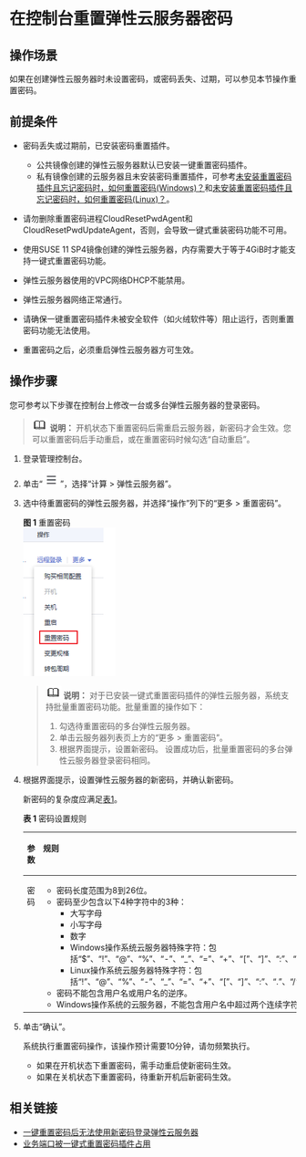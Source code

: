 # 在控制台重置弹性云服务器密码<a name="ZH-CN_TOPIC_0067909751"></a>

## 操作场景<a name="section3206181332219"></a>

如果在创建弹性云服务器时未设置密码，或密码丢失、过期，可以参见本节操作重置密码。

## 前提条件<a name="section5783892893444"></a>

-   密码丢失或过期前，已安装密码重置插件。
    -   公共镜像创建的弹性云服务器默认已安装一键重置密码插件。
    -   私有镜像创建的云服务器且未安装密码重置插件，可参考[未安装重置密码插件且忘记密码时，如何重置密码\(Windows\)？](https://support.huaweicloud.com/ecs_faq/zh-cn_topic_0179487873.html)和[未安装重置密码插件且忘记密码时，如何重置密码\(Linux\)？](https://support.huaweicloud.com/ecs_faq/zh-cn_topic_0179487874.html)。

-   请勿删除重置密码进程CloudResetPwdAgent和CloudResetPwdUpdateAgent，否则，会导致一键式重装密码功能不可用。
-   使用SUSE 11 SP4镜像创建的弹性云服务器，内存需要大于等于4GiB时才能支持一键式重置密码功能。
-   弹性云服务器使用的VPC网络DHCP不能禁用。
-   弹性云服务器网络正常通行。
-   请确保一键重置密码插件未被安全软件（如火绒软件等）阻止运行，否则重置密码功能无法使用。
-   重置密码之后，必须重启弹性云服务器方可生效。

## 操作步骤<a name="section39724040111913"></a>

您可参考以下步骤在控制台上修改一台或多台弹性云服务器的登录密码。

>![](public_sys-resources/icon-note.gif) **说明：** 
>开机状态下重置密码后需重启云服务器，新密码才会生效。您可以重置密码后手动重启，或在重置密码时候勾选“自动重启”。

1.  登录管理控制台。
2.  单击“![](figures/service-list.jpg)”，选择“计算 \> 弹性云服务器”。
3.  选中待重置密码的弹性云服务器，并选择“操作”列下的“更多 \> 重置密码”。

    **图 1**  重置密码<a name="ecs_03_0136_fig18993162320449"></a>  
    ![](figures/重置密码.png "重置密码")

    >![](public_sys-resources/icon-note.gif) **说明：** 
    >对于已安装一键式重置密码插件的弹性云服务器，系统支持批量重置密码功能。批量重置的操作如下：
    >1.  勾选待重置密码的多台弹性云服务器。
    >2.  单击云服务器列表页上方的“更多 \> 重置密码”。
    >3.  根据界面提示，设置新密码。
    >    设置成功后，批量重置密码的多台弹性云服务器登录密码相同。

4.  根据界面提示，设置弹性云服务器的新密码，并确认新密码。

    新密码的复杂度应满足[表1](#ecs_03_0405_table4381109318958)。

    **表 1**  密码设置规则

    <a name="ecs_03_0405_table4381109318958"></a>
    <table><thead align="left"><tr id="ecs_03_0401_zh-cn_topic_0067909751_ecs_03_0405_row925712618958"><th class="cellrowborder" valign="top" width="18.000000000000004%" id="mcps1.2.4.1.1"><p id="ecs_03_0401_zh-cn_topic_0067909751_ecs_03_0405_p1162970218958"><a name="ecs_03_0401_zh-cn_topic_0067909751_ecs_03_0405_p1162970218958"></a><a name="ecs_03_0401_zh-cn_topic_0067909751_ecs_03_0405_p1162970218958"></a>参数</p>
    </th>
    <th class="cellrowborder" valign="top" width="58.910000000000004%" id="mcps1.2.4.1.2"><p id="ecs_03_0401_zh-cn_topic_0067909751_ecs_03_0405_p248177818958"><a name="ecs_03_0401_zh-cn_topic_0067909751_ecs_03_0405_p248177818958"></a><a name="ecs_03_0401_zh-cn_topic_0067909751_ecs_03_0405_p248177818958"></a>规则</p>
    </th>
    <th class="cellrowborder" valign="top" width="23.090000000000003%" id="mcps1.2.4.1.3"><p id="ecs_03_0401_zh-cn_topic_0067909751_ecs_03_0405_p6680635518958"><a name="ecs_03_0401_zh-cn_topic_0067909751_ecs_03_0405_p6680635518958"></a><a name="ecs_03_0401_zh-cn_topic_0067909751_ecs_03_0405_p6680635518958"></a>样例</p>
    </th>
    </tr>
    </thead>
    <tbody><tr id="ecs_03_0401_zh-cn_topic_0067909751_ecs_03_0405_row4260571318958"><td class="cellrowborder" valign="top" width="18.000000000000004%" headers="mcps1.2.4.1.1 "><p id="ecs_03_0401_zh-cn_topic_0067909751_ecs_03_0405_p2851073918958"><a name="ecs_03_0401_zh-cn_topic_0067909751_ecs_03_0405_p2851073918958"></a><a name="ecs_03_0401_zh-cn_topic_0067909751_ecs_03_0405_p2851073918958"></a>密码</p>
    </td>
    <td class="cellrowborder" valign="top" width="58.910000000000004%" headers="mcps1.2.4.1.2 "><a name="ecs_03_0401_zh-cn_topic_0067909751_ecs_03_0405_ul5961106018958"></a><a name="ecs_03_0401_zh-cn_topic_0067909751_ecs_03_0405_ul5961106018958"></a><ul id="ecs_03_0401_zh-cn_topic_0067909751_ecs_03_0405_ul5961106018958"><li>密码长度范围为8到26位。</li><li>密码至少包含以下4种字符中的3种：<a name="ecs_03_0401_zh-cn_topic_0067909751_ecs_03_0405_ul24583583181022"></a><a name="ecs_03_0401_zh-cn_topic_0067909751_ecs_03_0405_ul24583583181022"></a><ul id="ecs_03_0401_zh-cn_topic_0067909751_ecs_03_0405_ul24583583181022"><li>大写字母</li><li>小写字母</li><li>数字</li><li>Windows操作系统<span id="ecs_03_0401_text13313716705"><a name="ecs_03_0401_text13313716705"></a><a name="ecs_03_0401_text13313716705"></a>云服务器</span>特殊字符：包括<span class="parmvalue" id="ecs_03_0401_zh-cn_topic_0067909751_parmvalue82532885311"><a name="ecs_03_0401_zh-cn_topic_0067909751_parmvalue82532885311"></a><a name="ecs_03_0401_zh-cn_topic_0067909751_parmvalue82532885311"></a>“$”</span>、<span class="parmvalue" id="ecs_03_0401_zh-cn_topic_0067909751_parmvalue172652895318"><a name="ecs_03_0401_zh-cn_topic_0067909751_parmvalue172652895318"></a><a name="ecs_03_0401_zh-cn_topic_0067909751_parmvalue172652895318"></a>“!”</span>、<span class="parmvalue" id="ecs_03_0401_zh-cn_topic_0067909751_parmvalue12662865312"><a name="ecs_03_0401_zh-cn_topic_0067909751_parmvalue12662865312"></a><a name="ecs_03_0401_zh-cn_topic_0067909751_parmvalue12662865312"></a>“@”</span>、<span class="parmvalue" id="ecs_03_0401_zh-cn_topic_0067909751_parmvalue15263281530"><a name="ecs_03_0401_zh-cn_topic_0067909751_parmvalue15263281530"></a><a name="ecs_03_0401_zh-cn_topic_0067909751_parmvalue15263281530"></a>“%”</span>、<span class="parmvalue" id="ecs_03_0401_zh-cn_topic_0067909751_parmvalue7269283538"><a name="ecs_03_0401_zh-cn_topic_0067909751_parmvalue7269283538"></a><a name="ecs_03_0401_zh-cn_topic_0067909751_parmvalue7269283538"></a>“-”</span>、<span class="parmvalue" id="ecs_03_0401_zh-cn_topic_0067909751_parmvalue426628125315"><a name="ecs_03_0401_zh-cn_topic_0067909751_parmvalue426628125315"></a><a name="ecs_03_0401_zh-cn_topic_0067909751_parmvalue426628125315"></a>“_”</span>、<span class="parmvalue" id="ecs_03_0401_zh-cn_topic_0067909751_parmvalue226102815533"><a name="ecs_03_0401_zh-cn_topic_0067909751_parmvalue226102815533"></a><a name="ecs_03_0401_zh-cn_topic_0067909751_parmvalue226102815533"></a>“=”</span>、<span class="parmvalue" id="ecs_03_0401_zh-cn_topic_0067909751_parmvalue52662825314"><a name="ecs_03_0401_zh-cn_topic_0067909751_parmvalue52662825314"></a><a name="ecs_03_0401_zh-cn_topic_0067909751_parmvalue52662825314"></a>“+”</span>、<span class="parmvalue" id="ecs_03_0401_zh-cn_topic_0067909751_parmvalue172618286538"><a name="ecs_03_0401_zh-cn_topic_0067909751_parmvalue172618286538"></a><a name="ecs_03_0401_zh-cn_topic_0067909751_parmvalue172618286538"></a>“[”</span>、<span class="parmvalue" id="ecs_03_0401_zh-cn_topic_0067909751_ecs_03_0405_parmvalue60359257144629"><a name="ecs_03_0401_zh-cn_topic_0067909751_ecs_03_0405_parmvalue60359257144629"></a><a name="ecs_03_0401_zh-cn_topic_0067909751_ecs_03_0405_parmvalue60359257144629"></a>“]”</span>、<span class="parmvalue" id="ecs_03_0401_zh-cn_topic_0067909751_ecs_03_0405_parmvalue60561486144642"><a name="ecs_03_0401_zh-cn_topic_0067909751_ecs_03_0405_parmvalue60561486144642"></a><a name="ecs_03_0401_zh-cn_topic_0067909751_ecs_03_0405_parmvalue60561486144642"></a>“:”</span>、<span class="parmvalue" id="ecs_03_0401_zh-cn_topic_0067909751_ecs_03_0405_parmvalue9333307144657"><a name="ecs_03_0401_zh-cn_topic_0067909751_ecs_03_0405_parmvalue9333307144657"></a><a name="ecs_03_0401_zh-cn_topic_0067909751_ecs_03_0405_parmvalue9333307144657"></a>“.”</span>、<span class="parmvalue" id="ecs_03_0401_zh-cn_topic_0067909751_ecs_03_0405_parmvalue6070704514474"><a name="ecs_03_0401_zh-cn_topic_0067909751_ecs_03_0405_parmvalue6070704514474"></a><a name="ecs_03_0401_zh-cn_topic_0067909751_ecs_03_0405_parmvalue6070704514474"></a>“/”</span>、<span class="parmvalue" id="ecs_03_0401_zh-cn_topic_0067909751_parmvalue19441647111215"><a name="ecs_03_0401_zh-cn_topic_0067909751_parmvalue19441647111215"></a><a name="ecs_03_0401_zh-cn_topic_0067909751_parmvalue19441647111215"></a>“,”</span>和<span class="parmvalue" id="ecs_03_0401_zh-cn_topic_0067909751_ecs_03_0405_parmvalue12765627144711"><a name="ecs_03_0401_zh-cn_topic_0067909751_ecs_03_0405_parmvalue12765627144711"></a><a name="ecs_03_0401_zh-cn_topic_0067909751_ecs_03_0405_parmvalue12765627144711"></a>“?”</span></li><li>Linux操作系统<span id="ecs_03_0401_text14704122114019"><a name="ecs_03_0401_text14704122114019"></a><a name="ecs_03_0401_text14704122114019"></a>云服务器</span>特殊字符：包括<span class="parmvalue" id="ecs_03_0401_zh-cn_topic_0067909751_parmvalue2087442019399"><a name="ecs_03_0401_zh-cn_topic_0067909751_parmvalue2087442019399"></a><a name="ecs_03_0401_zh-cn_topic_0067909751_parmvalue2087442019399"></a>“!”</span>、<span class="parmvalue" id="ecs_03_0401_zh-cn_topic_0067909751_parmvalue587413204392"><a name="ecs_03_0401_zh-cn_topic_0067909751_parmvalue587413204392"></a><a name="ecs_03_0401_zh-cn_topic_0067909751_parmvalue587413204392"></a>“@”</span>、<span class="parmvalue" id="ecs_03_0401_zh-cn_topic_0067909751_parmvalue1687452023910"><a name="ecs_03_0401_zh-cn_topic_0067909751_parmvalue1687452023910"></a><a name="ecs_03_0401_zh-cn_topic_0067909751_parmvalue1687452023910"></a>“%”</span>、<span class="parmvalue" id="ecs_03_0401_zh-cn_topic_0067909751_parmvalue1887513207391"><a name="ecs_03_0401_zh-cn_topic_0067909751_parmvalue1887513207391"></a><a name="ecs_03_0401_zh-cn_topic_0067909751_parmvalue1887513207391"></a>“-”</span>、<span class="parmvalue" id="ecs_03_0401_zh-cn_topic_0067909751_parmvalue787582043918"><a name="ecs_03_0401_zh-cn_topic_0067909751_parmvalue787582043918"></a><a name="ecs_03_0401_zh-cn_topic_0067909751_parmvalue787582043918"></a>“_”</span>、<span class="parmvalue" id="ecs_03_0401_zh-cn_topic_0067909751_parmvalue1387515204397"><a name="ecs_03_0401_zh-cn_topic_0067909751_parmvalue1387515204397"></a><a name="ecs_03_0401_zh-cn_topic_0067909751_parmvalue1387515204397"></a>“=”</span>、<span class="parmvalue" id="ecs_03_0401_zh-cn_topic_0067909751_parmvalue8875162015399"><a name="ecs_03_0401_zh-cn_topic_0067909751_parmvalue8875162015399"></a><a name="ecs_03_0401_zh-cn_topic_0067909751_parmvalue8875162015399"></a>“+”</span>、<span class="parmvalue" id="ecs_03_0401_zh-cn_topic_0067909751_parmvalue387518203396"><a name="ecs_03_0401_zh-cn_topic_0067909751_parmvalue387518203396"></a><a name="ecs_03_0401_zh-cn_topic_0067909751_parmvalue387518203396"></a>“[”</span>、<span class="parmvalue" id="ecs_03_0401_zh-cn_topic_0067909751_parmvalue2087592073917"><a name="ecs_03_0401_zh-cn_topic_0067909751_parmvalue2087592073917"></a><a name="ecs_03_0401_zh-cn_topic_0067909751_parmvalue2087592073917"></a>“]”</span>、<span class="parmvalue" id="ecs_03_0401_zh-cn_topic_0067909751_parmvalue13875102053917"><a name="ecs_03_0401_zh-cn_topic_0067909751_parmvalue13875102053917"></a><a name="ecs_03_0401_zh-cn_topic_0067909751_parmvalue13875102053917"></a>“:”</span>、<span class="parmvalue" id="ecs_03_0401_zh-cn_topic_0067909751_parmvalue13875152013397"><a name="ecs_03_0401_zh-cn_topic_0067909751_parmvalue13875152013397"></a><a name="ecs_03_0401_zh-cn_topic_0067909751_parmvalue13875152013397"></a>“.”</span>、<span class="parmvalue" id="ecs_03_0401_zh-cn_topic_0067909751_parmvalue13875202013919"><a name="ecs_03_0401_zh-cn_topic_0067909751_parmvalue13875202013919"></a><a name="ecs_03_0401_zh-cn_topic_0067909751_parmvalue13875202013919"></a>“/”</span>、<span class="parmvalue" id="ecs_03_0401_zh-cn_topic_0067909751_parmvalue5875102093915"><a name="ecs_03_0401_zh-cn_topic_0067909751_parmvalue5875102093915"></a><a name="ecs_03_0401_zh-cn_topic_0067909751_parmvalue5875102093915"></a>“^”</span>、<span class="parmvalue" id="ecs_03_0401_zh-cn_topic_0067909751_parmvalue20875132012393"><a name="ecs_03_0401_zh-cn_topic_0067909751_parmvalue20875132012393"></a><a name="ecs_03_0401_zh-cn_topic_0067909751_parmvalue20875132012393"></a>“,”</span>、<span class="parmvalue" id="ecs_03_0401_zh-cn_topic_0067909751_parmvalue88762020113912"><a name="ecs_03_0401_zh-cn_topic_0067909751_parmvalue88762020113912"></a><a name="ecs_03_0401_zh-cn_topic_0067909751_parmvalue88762020113912"></a>“{”</span>、<span class="parmvalue" id="ecs_03_0401_zh-cn_topic_0067909751_parmvalue128761420163911"><a name="ecs_03_0401_zh-cn_topic_0067909751_parmvalue128761420163911"></a><a name="ecs_03_0401_zh-cn_topic_0067909751_parmvalue128761420163911"></a>“}”</span>和<span class="parmvalue" id="ecs_03_0401_zh-cn_topic_0067909751_parmvalue178764203393"><a name="ecs_03_0401_zh-cn_topic_0067909751_parmvalue178764203393"></a><a name="ecs_03_0401_zh-cn_topic_0067909751_parmvalue178764203393"></a>“?”</span></li></ul>
    </li><li>密码不能包含用户名或用户名的逆序。</li><li>Windows操作系统的<span id="ecs_03_0401_text153189271104"><a name="ecs_03_0401_text153189271104"></a><a name="ecs_03_0401_text153189271104"></a>云服务器</span>，不能包含用户名中超过两个连续字符的部分。</li></ul>
    </td>
    <td class="cellrowborder" valign="top" width="23.090000000000003%" headers="mcps1.2.4.1.3 "><p id="ecs_03_0401_zh-cn_topic_0067909751_ecs_03_0405_p6481855218958"><a name="ecs_03_0401_zh-cn_topic_0067909751_ecs_03_0405_p6481855218958"></a><a name="ecs_03_0401_zh-cn_topic_0067909751_ecs_03_0405_p6481855218958"></a>YNbUwp!dUc9MClnv</p>
    <div class="note" id="ecs_03_0401_note18511011891"><a name="ecs_03_0401_note18511011891"></a><a name="ecs_03_0401_note18511011891"></a><span class="notetitle"> 说明： </span><div class="notebody"><p id="ecs_03_0401_p351011796"><a name="ecs_03_0401_p351011796"></a><a name="ecs_03_0401_p351011796"></a>样例密码随机生成，请勿复制使用样例。</p>
    </div></div>
    </td>
    </tr>
    </tbody>
    </table>

5.  单击“确认”。

    系统执行重置密码操作，该操作预计需要10分钟，请勿频繁执行。

    -   如果在开机状态下重置密码，需手动重启使新密码生效。
    -   如果在关机状态下重置密码，待重新开机后新密码生效。


## 相关链接<a name="section2826432183510"></a>

-   [一键重置密码后无法使用新密码登录弹性云服务器](https://support.huaweicloud.com/ecs_faq/zh-cn_topic_0105187294.html)
-   [业务端口被一键式重置密码插件占用](https://support.huaweicloud.com/ecs_faq/zh-cn_topic_0109414935.html)

